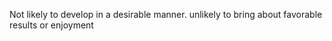 Not likely to develop in a desirable manner.
unlikely to bring about favorable results or enjoyment
